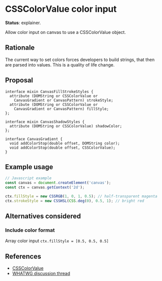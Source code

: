 CSSColorValue color input
=================
**Status**: explainer.

Allow color input on canvas to use a CSSColorValue object.

Rationale
---------

The current way to set colors forces developers to build strings, that then are parsed into values.
This is a quality of life change.


Proposal
--------

```webidl
interface mixin CanvasFillStrokeStyles {
  attribute (DOMString or CSSColorValue or
    CanvasGradient or CanvasPattern) strokeStyle;
  attribute (DOMString or CSSColorValue or
    CanvasGradient or CanvasPattern) fillStyle;
};

interface mixin CanvasShadowStyles {
  attribute (DOMString or CSSColorValue) shadowColor;
};

interface CanvasGradient {
  void addColorStop(double offset, DOMString color);
  void addColorStop(double offset, CSSColorValue);
}
```

Example usage
-------------

```js
// Javascript example
const canvas = document.createElement('canvas');
const ctx = canvas.getContext('2d');

ctx.fillStyle = new CSSRGB(1, 0, 1, 0.5); // half-transparent magenta
ctx.strokeStyle = new CSSHSL(CSS.deg(0), 0.5, 1); // bright red
```

Alternatives considered
-----------------------

### Include color format

Array color input `ctx.fillStyle = [0.5, 0.5, 0.5]` 


References
----------

 - [CSSColorValue](https://drafts.css-houdini.org/css-typed-om-1/#colorvalue-objects)
 - [WHATWG discussion thread](https://github.com/whatwg/html/issues/5616)
